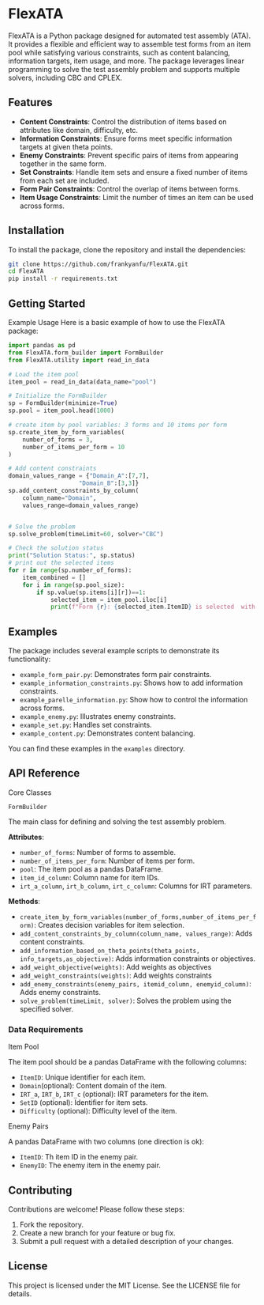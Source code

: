 # FlexATA

FlexATA is a Python package designed for automated test assembly (ATA). It provides a flexible and efficient way to assemble test forms from an item pool while satisfying various constraints, such as content balancing, information targets, item usage, and more. The package leverages linear programming to solve the test assembly problem and supports multiple solvers, including CBC and CPLEX.

## Features

- **Content Constraints**: Control the distribution of items based on attributes like domain, difficulty, etc.
- **Information Constraints**: Ensure forms meet specific information targets at given theta points.
- **Enemy Constraints**: Prevent specific pairs of items from appearing together in the same form.
- **Set Constraints**: Handle item sets and ensure a fixed number of items from each set are included.
- **Form Pair Constraints**: Control the overlap of items between forms.
- **Item Usage Constraints**: Limit the number of times an item can be used across forms.

## Installation

To install the package, clone the repository and install the dependencies:

```bash
git clone https://github.com/frankyanfu/FlexATA.git
cd FlexATA
pip install -r requirements.txt
```

## Getting Started

Example Usage
Here is a basic example of how to use the FlexATA package:

```python
import pandas as pd
from FlexATA.form_builder import FormBuilder
from FlexATA.utility import read_in_data

# Load the item pool
item_pool = read_in_data(data_name="pool")

# Initialize the FormBuilder
sp = FormBuilder(minimize=True)
sp.pool = item_pool.head(1000)

# create item by pool variables: 3 forms and 10 items per form
sp.create_item_by_form_variables(
    number_of_forms = 3,
    number_of_items_per_form = 10
)

# Add content constraints
domain_values_range = {"Domain_A":[7,7],
                    "Domain_B":[3,3]}
sp.add_content_constraints_by_column(
    column_name="Domain", 
    values_range=domain_values_range)


# Solve the problem
sp.solve_problem(timeLimit=60, solver="CBC")

# Check the solution status
print("Solution Status:", sp.status)
# print out the selected items
for r in range(sp.number_of_forms):
    item_combined = []
    for i in range(sp.pool_size):
        if sp.value(sp.items[i][r])==1:
            selected_item = item_pool.iloc[i]
            print(f"Form {r}: {selected_item.ItemID} is selected  with  and Domain of {selected_item.Domain}")
```

## Examples

The package includes several example scripts to demonstrate its functionality:

- `example_form_pair.py`: Demonstrates form pair constraints.
- `example_information_constraints.py`: Shows how to add information constraints.
- `example_parelle_information.py`: Show how to control the information across forms.
- `example_enemy.py`: Illustrates enemy constraints.
- `example_set.py`: Handles set constraints.
- `example_content.py`: Demonstrates content balancing.

You can find these examples in the `examples` directory.

## API Reference

Core Classes

`FormBuilder`

The main class for defining and solving the test assembly problem.

**Attributes**:

- `number_of_forms`: Number of forms to assemble.
- `number_of_items_per_form`: Number of items per form.
- `pool`: The item pool as a pandas DataFrame.
- `item_id_column`: Column name for item IDs.
- `irt_a_column`, `irt_b_column`, `irt_c_column`: Columns for IRT parameters.

**Methods**:

- `create_item_by_form_variables(number_of_forms,number_of_items_per_form)`: Creates decision variables for item selection.
- `add_content_constraints_by_column(column_name, values_range)`: Adds content constraints.
- `add_information_based_on_theta_points(theta_points, info_targets,as_objective)`: Adds information constraints or objectives.
- `add_weight_objective(weights)`: Add weights as objectives
- `add_weight_constraints(weights)`: Add weights constraints
- `add_enemy_constraints(enemy_pairs, itemid_column, enemyid_column)`: Adds enemy constraints.
- `solve_problem(timeLimit, solver)`: Solves the problem using the specified solver.

### Data Requirements

Item Pool

The item pool should be a pandas DataFrame with the following columns:

- `ItemID`: Unique identifier for each item.
- `Domain`(optional): Content domain of the item.
- `IRT_a`, `IRT_b`, `IRT_c` (optional): IRT parameters for the item.
- `SetID` (optional): Identifier for item sets.
- `Difficulty` (optional): Difficulty level of the item.

Enemy Pairs

A pandas DataFrame with two columns (one direction is ok):

- `ItemID`: Th item ID in the enemy pair.
- `EnemyID`: The enemy item in the enemy pair.

## Contributing

Contributions are welcome! Please follow these steps:

1. Fork the repository.
2. Create a new branch for your feature or bug fix.
3. Submit a pull request with a detailed description of your changes.

## License

This project is licensed under the MIT License. See the LICENSE file for details.
